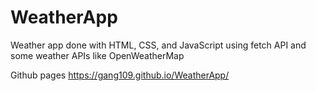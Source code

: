 # WeatherApp
Weather app done with HTML, CSS, and JavaScript using fetch API and some weather APIs like OpenWeatherMap

Github pages
https://gang109.github.io/WeatherApp/
